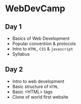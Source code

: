 # WebDevCamp

## Day 1
- Basics of Web Development
- Popular convention & protocols
- Intro to `HTML`, `CSS` & `javascript`
- Syllabus

## Day 2
- Intro to web development
- Basic structure of `HTML`
- Basic \<HTML> tags
- Clone of world first website
